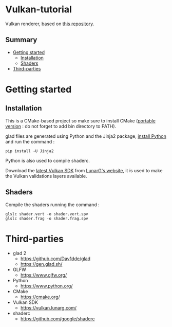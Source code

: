 # **Vulkan-tutorial**

Vulkan renderer, based on [this repository](https://github.com/sjarod/vulkan-tutorial).

## Summary
- [Getting started](#getting-started)
    - [Installation](#installation)
    - [Shaders](#shaders)
- [Third-parties](#third-parties)

# Getting started

## Installation
This is a CMake-based project so make sure to install CMake ([portable version](https://github.com/Kitware/CMake/releases/download/v3.26.0-rc5/cmake-3.26.0-rc5-windows-x86_64.zip) : do not forget to add bin directory to PATH).

glad files are generated using Python and the Jinja2 package, [install Python](https://www.python.org/ftp/python/3.11.2/python-3.11.2-amd64.exe) and run the command :
```
pip install -U Jinja2
```
Python is also used to compile shaderc.

Download the [latest Vulkan SDK](https://sdk.lunarg.com/sdk/download/latest/windows/vulkan-sdk.exe) from [LunarG's website](https://vulkan.lunarg.com/sdk/home#), it is used to make the Vulkan validations layers available.

## Shaders
Compile the shaders running the command :
```
glslc shader.vert -o shader.vert.spv
glslc shader.frag -o shader.frag.spv
```

# Third-parties
- glad 2
    - https://github.com/Dav1dde/glad
    - https://gen.glad.sh/
- GLFW
    - https://www.glfw.org/
- Python
    - https://www.python.org/
- CMake
    - https://cmake.org/
- Vulkan SDK
    - https://vulkan.lunarg.com/
- shaderc
    - https://github.com/google/shaderc